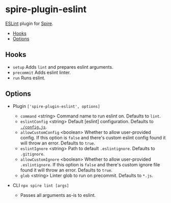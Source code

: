 # spire-plugin-eslint

[ESLint](https://eslint.org/) plugin for
[Spire](https://github.com/researchgate/spire).

<!-- START doctoc generated TOC please keep comment here to allow auto update -->
<!-- DON'T EDIT THIS SECTION, INSTEAD RE-RUN doctoc TO UPDATE -->

- [Hooks](#hooks)
- [Options](#options)

<!-- END doctoc generated TOC please keep comment here to allow auto update -->

## Hooks

- `setup` Adds `lint` and prepares eslint arguments.
- `precommit` Adds eslint linter.
- `run` Runs eslint.

## Options

- Plugin `['spire-plugin-eslint', options]`

  - `command` \<string\> Command name to run eslint on. Defaults to `lint`.
  - `eslintConfig` \<string\> Default [eslint] configuration. Defaults to
    [`./config.js`](./config.js).
  - `allowCustomConfig` \<boolean\> Whether to allow user-provided config. If
    this option is `false` and there's custom eslint config found it will throw
    an error. Defaults to `true`.
  - `eslintIgnore` \<string\> Path to default `.eslintignore`. Defaults to
    `.gitignore`.
  - `allowCustomIgnore` \<boolean\> Whether to allow user-provided
    `.eslintignore`. If this option is `false` and there's custom ignore file
    found it will throw an error. Defaults to `true`.
  - `glob` \<string\> Linter glob to run on precommit. Defaults to `*.js`.

- CLI `npx spire lint [args]`
  - Passes all arguments as-is to eslint.
